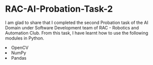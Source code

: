 # RAC-AI-Probation-Task-2
I am glad to share that I completed the second Probation task of the AI Domain under Software Development team of RAC - Robotics and Automation Club. From this task, I have learnt how to use the following modules in Python. 
<li>OpenCV
<li>NumPy
<li>Pandas

